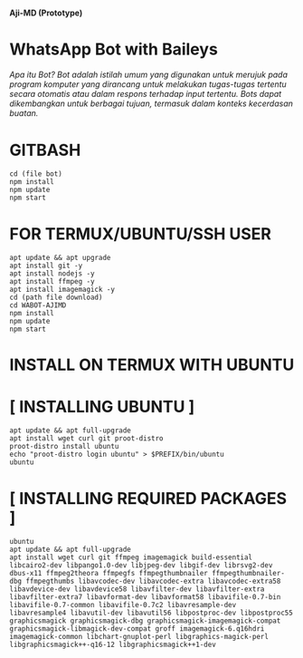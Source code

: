 #### Aji-MD (Prototype)
# WhatsApp Bot with Baileys 
###### Apa itu Bot? Bot adalah istilah umum yang digunakan untuk merujuk pada program komputer yang dirancang untuk melakukan tugas-tugas tertentu secara otomatis atau dalam respons terhadap input tertentu. Bots dapat dikembangkan untuk berbagai tujuan, termasuk dalam konteks kecerdasan buatan.

# GITBASH
```
cd (file bot)
npm install
npm update
npm start
```

# FOR TERMUX/UBUNTU/SSH USER
```
apt update && apt upgrade
apt install git -y
apt install nodejs -y
apt install ffmpeg -y
apt install imagemagick -y
cd (path file download)
cd WABOT-AJIMD
npm install
npm update
npm start
``` 
# INSTALL ON TERMUX WITH UBUNTU
# [ INSTALLING UBUNTU ]
```
apt update && apt full-upgrade
apt install wget curl git proot-distro
proot-distro install ubuntu
echo "proot-distro login ubuntu" > $PREFIX/bin/ubuntu
ubuntu
```
# [ INSTALLING REQUIRED PACKAGES ]
```
ubuntu
apt update && apt full-upgrade
apt install wget curl git ffmpeg imagemagick build-essential libcairo2-dev libpango1.0-dev libjpeg-dev libgif-dev librsvg2-dev dbus-x11 ffmpeg2theora ffmpegfs ffmpegthumbnailer ffmpegthumbnailer-dbg ffmpegthumbs libavcodec-dev libavcodec-extra libavcodec-extra58 libavdevice-dev libavdevice58 libavfilter-dev libavfilter-extra libavfilter-extra7 libavformat-dev libavformat58 libavifile-0.7-bin libavifile-0.7-common libavifile-0.7c2 libavresample-dev libavresample4 libavutil-dev libavutil56 libpostproc-dev libpostproc55 graphicsmagick graphicsmagick-dbg graphicsmagick-imagemagick-compat graphicsmagick-libmagick-dev-compat groff imagemagick-6.q16hdri imagemagick-common libchart-gnuplot-perl libgraphics-magick-perl libgraphicsmagick++-q16-12 libgraphicsmagick++1-dev
